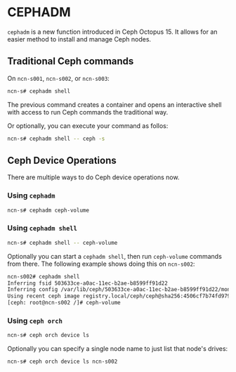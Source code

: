 # CEPHADM
`cephadm` is a new function introduced in Ceph Octopus 15. It allows for an easier method to install and manage Ceph nodes.

## Traditional Ceph commands

On `ncn-s001`, `ncn-s002`, or `ncn-s003`:
```bash
ncn-s# cephadm shell
```

The previous command creates a container and opens an interactive shell with access to run Ceph commands the traditional way.

Or optionally, you can execute your command as follos:
```bash
ncn-s# cephadm shell -- ceph -s
```

## Ceph Device Operations

There are multiple ways to do Ceph device operations now.

### Using `cephadm`

```bash
ncn-s# cephadm ceph-volume
```

### Using `cephadm shell`

```bash
ncn-s# cephadm shell -- ceph-volume
```

Optionally you can start a `cephadm shell`, then run `ceph-volume` commands from there. The following example shows doing this on `ncn-s002`:

```bash
ncn-s002# cephadm shell
Inferring fsid 503633ce-a0ac-11ec-b2ae-b8599ff91d22
Inferring config /var/lib/ceph/503633ce-a0ac-11ec-b2ae-b8599ff91d22/mon.ncn-s002/config
Using recent ceph image registry.local/ceph/ceph@sha256:4506cf7b74fd97978cb130cb7a390a9a06d6d68d48c84aa41eb516507b66009c
[ceph: root@ncn-s002 /]# ceph-volume
```

### Using `ceph orch`

```bash
ncn-s# ceph orch device ls
```

Optionally you can specify a single node name to just list that node's drives:

```bash
ncn-s# ceph orch device ls ncn-s002
```

